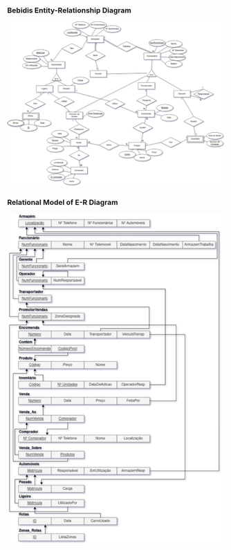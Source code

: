 ### Bebidis Entity-Relationship Diagram

<img src="bebidis.png" alt=""/>

### Relational Model of E-R Diagram

<img src="relational.png" alt=""/>
